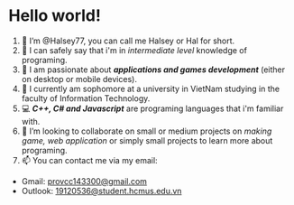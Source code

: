 # Hello world!
1. :wave: I’m @Halsey77, you can call me Halsey or Hal for short.
2. :floppy_disk: I can safely say that i'm in *intermediate level* knowledge of programing.
3. 👀 I am passionate about ***applications and games development*** (either on desktop or mobile devices).
4. :blue_book: I currently am sophomore at a university in VietNam studying in the faculty of Information Technology.
5. :computer: ***C++, C# and Javascript*** are programing languages that i'm familiar with.
6. :office: I’m looking to collaborate on small or medium projects on *making game, web application* or simply small projects
to learn more about programing.
7. 📫 You can contact me via my email:
  + Gmail: provcc143300@gmail.com
  + Outlook: 19120536@student.hcmus.edu.vn

<!---
Halsey77/Halsey77 is a ✨ special ✨ repository because its `README.md` (this file) appears on your GitHub profile.
You can click the Preview link to take a look at your changes.
--->
